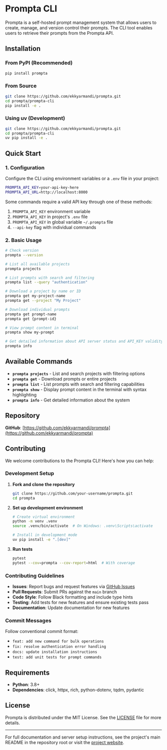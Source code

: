 # Prompta CLI

Prompta is a self-hosted prompt management system that allows users to create, manage, and version control their prompts. The CLI tool enables users to retrieve their prompts from the Prompta API.

## Installation

### From PyPI (Recommended)

```bash
pip install prompta
```

### From Source

```bash
git clone https://github.com/ekkyarmandi/prompta.git
cd prompta/prompta-cli
pip install -e .
```

### Using uv (Development)

```bash
git clone https://github.com/ekkyarmandi/prompta.git
cd prompta/prompta-cli
uv pip install -e .
```

## Quick Start

### 1. Configuration

Configure the CLI using environment variables or a `.env` file in your project:

```bash
PROMPTA_API_KEY=your-api-key-here
PROMPTA_API_URL=http://localhost:8000
```

Some commands require a valid API key through one of these methods:

1. `PROMPTA_API_KEY` environment variable
2. `PROMPTA_API_KEY` in project's `.env` file
3. `PROMPTA_API_KEY` in global variable `~/.prompta` file
4. `--api-key` flag with individual commands

### 2. Basic Usage

```bash
# Check version
prompta --version

# List all available projects
prompta projects

# List prompts with search and filtering
prompta list --query "authentication"

# Download a project by name or ID
prompta get my-project-name
prompta get --project "My Project"

# Download individual prompts
prompta get prompt-name
prompta get {prompt-id}

# View prompt content in terminal
prompta show my-prompt

# Get detailed information about API server status and API_KEY validity
prompta info
```

## Available Commands

- **`prompta projects`** - List and search projects with filtering options
- **`prompta get`** - Download prompts or entire projects
- **`prompta list`** - List prompts with search and filtering capabilities
- **`prompta show`** - Display prompt content in the terminal with syntax highlighting
- **`prompta info`** - Get detailed information about the system

## Repository

**GitHub**: [https://github.com/ekkyarmandi/prompta](https://github.com/ekkyarmandi/prompta)

## Contributing

We welcome contributions to the Prompta CLI! Here's how you can help:

### Development Setup

1. **Fork and clone the repository**

   ```bash
   git clone https://github.com/your-username/prompta.git
   cd prompta
   ```

2. **Set up development environment**

   ```bash
   # Create virtual environment
   python -m venv .venv
   source .venv/bin/activate  # On Windows: .venv\Scripts\activate

   # Install in development mode
   uv pip install -e ".[dev]"
   ```

3. **Run tests**

   ```bash
   pytest
   pytest --cov=prompta --cov-report=html  # With coverage
   ```

### Contributing Guidelines

- **Issues**: Report bugs and request features via [GitHub Issues](https://github.com/ekkyarmandi/prompta/issues)
- **Pull Requests**: Submit PRs against the `main` branch
- **Code Style**: Follow Black formatting and include type hints
- **Testing**: Add tests for new features and ensure existing tests pass
- **Documentation**: Update documentation for new features

### Commit Messages

Follow conventional commit format:

- `feat: add new command for bulk operations`
- `fix: resolve authentication error handling`
- `docs: update installation instructions`
- `test: add unit tests for prompt commands`

## Requirements

- **Python**: 3.8+
- **Dependencies**: click, httpx, rich, python-dotenv, tqdm, pydantic

## License

Prompta is distributed under the MIT License. See the [LICENSE](LICENSE) file for more details.

---

For full documentation and server setup instructions, see the project's main README in the repository root or visit the [project website](https://github.com/ekkyarmandi/prompta).
